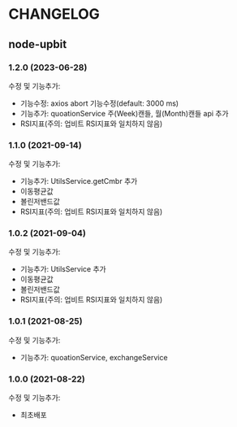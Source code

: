 # CHANGELOG

## node-upbit

### 1.2.0 (2023-06-28)

수정 및 기능추가:

- 기능수정: axios abort 기능수정(default: 3000 ms)
- 기능추가: quoationService 주(Week)캔들, 월(Month)캔들 api 추가
- RSI지표(주의: 업비트 RSI지표와 일치하지 않음)

### 1.1.0 (2021-09-14)

수정 및 기능추가:

- 기능추가: UtilsService.getCmbr 추가
- 이동평균값
- 볼린저밴드값
- RSI지표(주의: 업비트 RSI지표와 일치하지 않음)

### 1.0.2 (2021-09-04)

수정 및 기능추가:

- 기능추가: UtilsService 추가
- 이동평균값
- 볼린저밴드값
- RSI지표(주의: 업비트 RSI지표와 일치하지 않음)

### 1.0.1 (2021-08-25)

수정 및 기능추가:

- 기능추가: quoationService, exchangeService

### 1.0.0 (2021-08-22)

수정 및 기능추가:

- 최초배포
